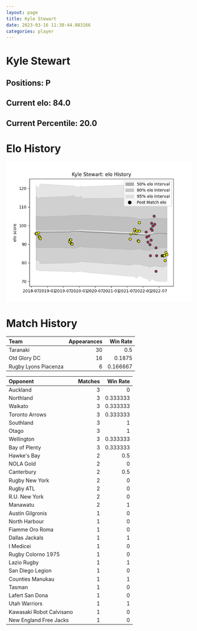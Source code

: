 ```yaml
---  
layout: page  
title: Kyle Stewart  
date: 2023-03-16 11:30:44.083166  
categories: player  
---
```

# Kyle Stewart

## Positions: P

## Current elo: 84.0

## Current Percentile: 20.0

# Elo History


![elo history](history_KyleStewart.png)
# Match History


| Team                 |   Appearances |   Win Rate |
|:---------------------|--------------:|-----------:|
| Taranaki             |            30 |   0.5      |
| Old Glory DC         |            16 |   0.1875   |
| Rugby Lyons Piacenza |             6 |   0.166667 |

| Opponent                 |   Matches |   Win Rate |
|:-------------------------|----------:|-----------:|
| Auckland                 |         3 |   0        |
| Northland                |         3 |   0.333333 |
| Waikato                  |         3 |   0.333333 |
| Toronto Arrows           |         3 |   0.333333 |
| Southland                |         3 |   1        |
| Otago                    |         3 |   1        |
| Wellington               |         3 |   0.333333 |
| Bay of Plenty            |         3 |   0.333333 |
| Hawke's Bay              |         2 |   0.5      |
| NOLA Gold                |         2 |   0        |
| Canterbury               |         2 |   0.5      |
| Rugby New York           |         2 |   0        |
| Rugby ATL                |         2 |   0        |
| R.U. New York            |         2 |   0        |
| Manawatu                 |         2 |   1        |
| Austin Gilgronis         |         1 |   0        |
| North Harbour            |         1 |   0        |
| Fiamme Oro Roma          |         1 |   0        |
| Dallas Jackals           |         1 |   1        |
| I Medicei                |         1 |   0        |
| Rugby Colorno 1975       |         1 |   0        |
| Lazio Rugby              |         1 |   1        |
| San Diego Legion         |         1 |   0        |
| Counties Manukau         |         1 |   1        |
| Tasman                   |         1 |   0        |
| Lafert San Dona          |         1 |   0        |
| Utah Warriors            |         1 |   1        |
| Kawasaki Robot Calvisano |         1 |   0        |
| New England Free Jacks   |         1 |   0        |